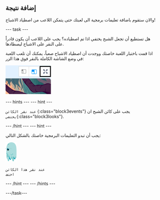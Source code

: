 ## إضافة نتيجة

والان ستقوم باضافة تعليمات برمجية الى لعبتك حتى يتمكن اللاعب من اصطياد الاشباح!

\--- task \---

هل تستطيع أن تجعل الشبح يختفي اذا تم اصطياده؟ يجب على اللاعب أن يكون قادراً على النقر على الاشباح ليصطادها.

اذا قمت باختبار اللعبة خاصتك ووجدت أن اصطياد الاشباح صعباً، يمكنك أن تلعب اللعبة في وضع الشاشة الكاملة بالنقر فوق هذا الزر:

![لقطة الشاشة](images/ghost-fullscreen-annotated.png)

\--- hints \--- \--- hint \---

`عند نقر الكائن` {:class="block3events"} يجب على كائن الشبح ان `يختفي`{:class="block3looks"}.

\--- /hint \--- \--- hint \---

يجب أن تبدو التعليمات البرمجية خاصتك بالشكل التالي:

![كائن الشبح](images/ghost-sprite.png)

```blocks3
عند نقر هذا الكائن
اختف
```

\--- /hint \--- \--- /hints \---

\---/task\---